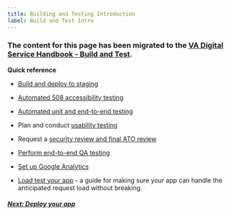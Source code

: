 ```yaml
---
title: Building and Testing Introduction
label: Build and Test Intro
---
```

### The content for this page has been migrated to the <a title="go to VA Digital Service Handbook" href="https://department-of-veterans-affairs.github.io/va-digital-service-handbook/delivery/build-and-test/index.html" target="_blank">VA Digital Service Handbook - Build and Test</a>.

**Quick reference**

* <a title="go to build and deploy to staging" href="https://department-of-veterans-affairs.github.io/va-digital-service-handbook/delivery/build-and-test/activities#1-develop-incrementally-by-coding-locally-and-deploying-to-staging-as-you-go" target="_blank">Build and deploy to staging</a>

* [Automated 508 accessibility testing](./automated-testing)

* [Automated unit and end-to-end testing](../vets-developer-docs/vets-website/forms/tests)

* Plan and conduct <a title="go to usability testing" href="https://department-of-veterans-affairs.github.io/va-digital-service-handbook/delivery/build-and-test/activities#2-plan-and-conduct-research-sprints" target="_blank">usability testing</a>

* Request a <a title="go to ato" href="https://department-of-veterans-affairs.github.io/va-digital-service-handbook/resources/more/ato#request-security-review" target="_blank">security review and final ATO review</a>

* [Perform end-to-end QA testing](./qa)

* [Set up Google Analytics](../vets-developer-docs/google-analytics)

* [Load test your app](needlink) - a guide for making sure your app can handle the anticipated request load without breaking.

<!-- Next Button -->
<a href='../deploy-your-app/deploy-intro'><div class="next-button"><h5 class="next-text">Next: Deploy your app</h5></div></a>
